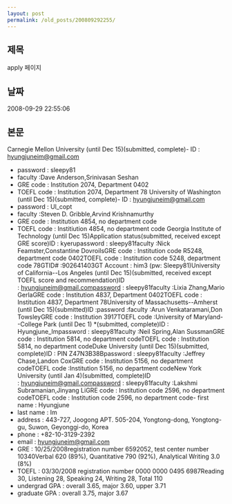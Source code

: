 ```yaml
---
layout: post
permalink: /old_posts/200809292255/
---
```


## 제목
apply 페이지

## 날짜
2008-09-29 22:55:06

## 본문
Carnegie Mellon University (until Dec 15)(submitted, complete)- ID : hyungjuneim@gmail.com
- password : sleepy81
- faculty :Dave Anderson,Srinivasan Seshan
- GRE code : Institution 2074, Department 0402
- TOEFL code : Institution 2074, Department 78
University of Washington (until Dec 15)(submitted, complete)- ID : hyungjuneim@gmail.com
- password : Ul_copt
- faculty :Steven D. Gribble,Arvind Krishnamurthy
- GRE code : Institution 4854, no department code
- TOEFL code : Institiution 4854, no department code
Georgia Institute of Technology (until Dec 15)Application status(submitted, received except GRE score)ID : kyerupassword : sleepy81faculty :Nick Feamster,Constantine DovroilsGRE code : Institution code R5248, department code 0402TOEFL code : Institution code 5248, department code 78GTID# :902641403GT Account : him3 (pw: Sleepy81)University of California--Los Angeles (until Dec 15)(submitted, received except TOEFL score and recommendation)ID : hyungjuneim@gmail.compassword : sleepy81faculty :Lixia Zhang,Mario GerlaGRE code : Institution 4837, Department 0402TOEFL code : Institution 4837, Department 78University of Massachusetts--Amherst (until Dec 15)(submitted)ID :password :faculty :Arun Venkataramani,Don TowsleyGRE code : Institution 3917TOEFL code :University of Maryland--College Park (until Dec 1) *(submitted, complete)ID : Hyungjune_Impassword : sleepy81faculty :Neil Spring,Alan SussmanGRE code : Institution 5814, no department codeTOEFL code : Institution 5814, no department codeDuke University (until Dec 15)(submitted, complete)ID : PIN Z47N3B38Bpassword : sleepy81faculty :Jeffrey Chase,Landon CoxGRE code : Institution 5156, no department codeTOEFL code :Institution 5156, no department codeNew York University (until Jan 4)(submitted, complete)ID : hyungjuneim@gmail.compassword : sleepy81faculty :Lakshmi Subramanian,Jinyang LiGRE code : Institution code 2596, no department codeTOEFL code : Institution code 2596, no department code- first name : Hyungjune
- last name : Im
- address : 443-727, Joogong APT. 505-204, Yongtong-dong, Yongtong-gu, Suwon, Geyonggi-do, Korea
- phone : +82-10-3129-2392
- email : hyungjuneim@gmail.com
- GRE : 10/25/2008registration number 6592052, test center number 10340Verbal 620 (89%), Quantitative 790 (92%), Analytical Writing 3.0 (8%)
- TOEFL : 03/30/2008 registration number 0000 0000 0495 6987Reading 30, Listening 28, Speaking 24, Writing 28, Total 110
- undergrad GPA : overall 3.65, major 3.60, upper 3.71
- graduate GPA : overall 3.75, major 3.67